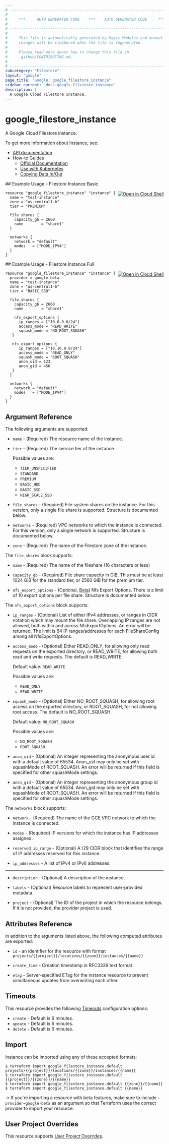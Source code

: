 ```yaml
---
# ----------------------------------------------------------------------------
#
#     ***     AUTO GENERATED CODE    ***    AUTO GENERATED CODE     ***
#
# ----------------------------------------------------------------------------
#
#     This file is automatically generated by Magic Modules and manual
#     changes will be clobbered when the file is regenerated.
#
#     Please read more about how to change this file in
#     .github/CONTRIBUTING.md.
#
# ----------------------------------------------------------------------------
subcategory: "Filestore"
layout: "google"
page_title: "Google: google_filestore_instance"
sidebar_current: "docs-google-filestore-instance"
description: |-
  A Google Cloud Filestore instance.
---
```


# google\_filestore\_instance

A Google Cloud Filestore instance.


To get more information about Instance, see:

* [API documentation](https://cloud.google.com/filestore/docs/reference/rest/v1beta1/projects.locations.instances/create)
* How-to Guides
    * [Official Documentation](https://cloud.google.com/filestore/docs/creating-instances)
    * [Use with Kubernetes](https://cloud.google.com/filestore/docs/accessing-fileshares)
    * [Copying Data In/Out](https://cloud.google.com/filestore/docs/copying-data)

<div class = "oics-button" style="float: right; margin: 0 0 -15px">
  <a href="https://console.cloud.google.com/cloudshell/open?cloudshell_git_repo=https%3A%2F%2Fgithub.com%2Fterraform-google-modules%2Fdocs-examples.git&cloudshell_working_dir=filestore_instance_basic&cloudshell_image=gcr.io%2Fgraphite-cloud-shell-images%2Fterraform%3Alatest&open_in_editor=main.tf&cloudshell_print=.%2Fmotd&cloudshell_tutorial=.%2Ftutorial.md" target="_blank">
    <img alt="Open in Cloud Shell" src="//gstatic.com/cloudssh/images/open-btn.svg" style="max-height: 44px; margin: 32px auto; max-width: 100%;">
  </a>
</div>
## Example Usage - Filestore Instance Basic


```hcl
resource "google_filestore_instance" "instance" {
  name = "test-instance"
  zone = "us-central1-b"
  tier = "PREMIUM"

  file_shares {
    capacity_gb = 2660
    name        = "share1"
  }

  networks {
    network = "default"
    modes   = ["MODE_IPV4"]
  }
}
```
<div class = "oics-button" style="float: right; margin: 0 0 -15px">
  <a href="https://console.cloud.google.com/cloudshell/open?cloudshell_git_repo=https%3A%2F%2Fgithub.com%2Fterraform-google-modules%2Fdocs-examples.git&cloudshell_working_dir=filestore_instance_full&cloudshell_image=gcr.io%2Fgraphite-cloud-shell-images%2Fterraform%3Alatest&open_in_editor=main.tf&cloudshell_print=.%2Fmotd&cloudshell_tutorial=.%2Ftutorial.md" target="_blank">
    <img alt="Open in Cloud Shell" src="//gstatic.com/cloudssh/images/open-btn.svg" style="max-height: 44px; margin: 32px auto; max-width: 100%;">
  </a>
</div>
## Example Usage - Filestore Instance Full


```hcl
resource "google_filestore_instance" "instance" {
  provider = google-beta
  name = "test-instance"
  zone = "us-central1-b"
  tier = "BASIC_SSD"

  file_shares {
    capacity_gb = 2660
    name        = "share1"

    nfs_export_options {
      ip_ranges = ["10.0.0.0/24"]
      access_mode = "READ_WRITE"
      squash_mode = "NO_ROOT_SQUASH"
   }

   nfs_export_options {
      ip_ranges = ["10.10.0.0/24"]
      access_mode = "READ_ONLY"
      squash_mode = "ROOT_SQUASH"
      anon_uid = 123
      anon_gid = 456
   }
  }

  networks {
    network = "default"
    modes   = ["MODE_IPV4"]
  }
}
```

## Argument Reference

The following arguments are supported:


* `name` -
  (Required)
  The resource name of the instance.

* `tier` -
  (Required)
  The service tier of the instance.

  Possible values are:
  * `TIER_UNSPECIFIED`
  * `STANDARD`
  * `PREMIUM`
  * `BASIC_HDD`
  * `BASIC_SSD`
  * `HIGH_SCALE_SSD`

* `file_shares` -
  (Required)
  File system shares on the instance. For this version, only a
  single file share is supported.  Structure is documented below.

* `networks` -
  (Required)
  VPC networks to which the instance is connected. For this version,
  only a single network is supported.  Structure is documented below.

* `zone` -
  (Required)
  The name of the Filestore zone of the instance.


The `file_shares` block supports:

* `name` -
  (Required)
  The name of the fileshare (16 characters or less)

* `capacity_gb` -
  (Required)
  File share capacity in GiB. This must be at least 1024 GiB
  for the standard tier, or 2560 GiB for the premium tier.

* `nfs_export_options` -
  (Optional, [Beta](https://terraform.io/docs/providers/google/guides/provider_versions.html))
  Nfs Export Options. There is a limit of 10 export options per file share.  Structure is documented below.


The `nfs_export_options` block supports:

* `ip_ranges` -
  (Optional)
  List of either IPv4 addresses, or ranges in CIDR notation which may mount the file share.
  Overlapping IP ranges are not allowed, both within and across NfsExportOptions. An error will be returned.
  The limit is 64 IP ranges/addresses for each FileShareConfig among all NfsExportOptions.

* `access_mode` -
  (Optional)
  Either READ_ONLY, for allowing only read requests on the exported directory,
  or READ_WRITE, for allowing both read and write requests. The default is READ_WRITE.

  Default value: `READ_WRITE`

  Possible values are:
  * `READ_ONLY`
  * `READ_WRITE`

* `squash_mode` -
  (Optional)
  Either NO_ROOT_SQUASH, for allowing root access on the exported directory, or ROOT_SQUASH,
  for not allowing root access. The default is NO_ROOT_SQUASH.

  Default value: `NO_ROOT_SQUASH`

  Possible values are:
  * `NO_ROOT_SQUASH`
  * `ROOT_SQUASH`

* `anon_uid` -
  (Optional)
  An integer representing the anonymous user id with a default value of 65534.
  Anon_uid may only be set with squashMode of ROOT_SQUASH. An error will be returned
  if this field is specified for other squashMode settings.

* `anon_gid` -
  (Optional)
  An integer representing the anonymous group id with a default value of 65534.
  Anon_gid may only be set with squashMode of ROOT_SQUASH. An error will be returned
  if this field is specified for other squashMode settings.

The `networks` block supports:

* `network` -
  (Required)
  The name of the GCE VPC network to which the
  instance is connected.

* `modes` -
  (Required)
  IP versions for which the instance has
  IP addresses assigned.

* `reserved_ip_range` -
  (Optional)
  A /29 CIDR block that identifies the range of IP
  addresses reserved for this instance.

* `ip_addresses` -
  A list of IPv4 or IPv6 addresses.

- - -


* `description` -
  (Optional)
  A description of the instance.

* `labels` -
  (Optional)
  Resource labels to represent user-provided metadata.

* `project` - (Optional) The ID of the project in which the resource belongs.
    If it is not provided, the provider project is used.


## Attributes Reference

In addition to the arguments listed above, the following computed attributes are exported:

* `id` - an identifier for the resource with format `projects/{{project}}/locations/{{zone}}/instances/{{name}}`

* `create_time` -
  Creation timestamp in RFC3339 text format.

* `etag` -
  Server-specified ETag for the instance resource to prevent
  simultaneous updates from overwriting each other.


## Timeouts

This resource provides the following
[Timeouts](/docs/configuration/resources.html#timeouts) configuration options:

- `create` - Default is 6 minutes.
- `update` - Default is 6 minutes.
- `delete` - Default is 6 minutes.

## Import

Instance can be imported using any of these accepted formats:

```
$ terraform import google_filestore_instance.default projects/{{project}}/locations/{{zone}}/instances/{{name}}
$ terraform import google_filestore_instance.default {{project}}/{{zone}}/{{name}}
$ terraform import google_filestore_instance.default {{zone}}/{{name}}
$ terraform import google_filestore_instance.default {{name}}
```

-> If you're importing a resource with beta features, make sure to include `-provider=google-beta`
as an argument so that Terraform uses the correct provider to import your resource.

## User Project Overrides

This resource supports [User Project Overrides](https://www.terraform.io/docs/providers/google/guides/provider_reference.html#user_project_override).
